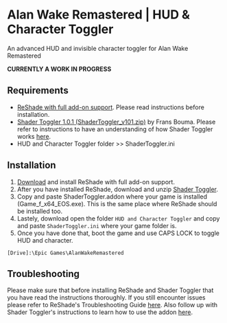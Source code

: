 # Alan Wake Remastered | HUD & Character Toggler
An advanced HUD and invisible character toggler for Alan Wake Remastered

**CURRENTLY A WORK IN PROGRESS**

Requirements
------
- <a href="https://reshade.me/">ReShade with full add-on support</a>. Please read instructions before installation.
- <a href="https://github.com/FransBouma/ShaderToggler/releases/tag/1.0.1">Shader Toggler 1.0.1 (ShaderToggler_v101.zip)</a> by Frans Bouma. Please refer to instructions to have an understanding of how Shader Toggler works <a href="https://github.com/FransBouma/ShaderToggler">here</a>.
- HUD and Character Toggler folder >> ShaderToggler.ini

Installation
------
1. <a href="http://reshade.me/">Download</a> and install ReShade with full add-on support.
2. After you have installed ReShade, download and unzip <a href="https://github.com/FransBouma/ShaderToggler/releases/tag/1.0.1">Shader Toggler</a>.
3. Copy and paste ShaderToggler.addon where your game is installed (Game_f_x64_EOS.exe). This is the same place where ReShade should be installed too.
4. Lastely, download open the folder `HUD and Character Toggler` and copy and paste `ShaderToggler.ini` where your game folder is.
5. Once you have done that, boot the game and use CAPS LOCK to toggle HUD and character.

`[Drive]:\Epic Games\AlanWakeRemastered`

Troubleshooting
------
Please make sure that before installing ReShade and Shader Toggler that you have read the instructions thoroughly. If you still encounter issues please refer to ReShade's Troubleshooting Guide <a href="https://reshade.me/forum/troubleshooting">here</a>. Also follow up with Shader Toggler's instructions to learn how to use the addon <a href="https://github.com/FransBouma/ShaderToggler">here</a>.
